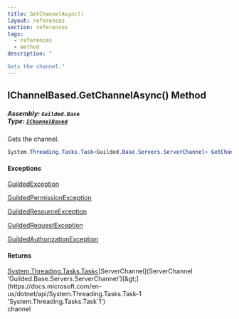 ```yaml
---
title: GetChannelAsync()
layout: references
section: references
tags:
  - references
  - method
description: "

Gets the channel."
---
```


## IChannelBased.GetChannelAsync() Method
##### **Assembly:** `Guilded.Base`<br/>**Type:** [`IChannelBased`](IChannelBased 'Guilded.Base.IChannelBased')

Gets the channel.

```csharp
System.Threading.Tasks.Task<Guilded.Base.Servers.ServerChannel> GetChannelAsync();
```

#### Exceptions

[GuildedException](GuildedException 'Guilded.Base.GuildedException')

[GuildedPermissionException](GuildedPermissionException 'Guilded.Base.GuildedPermissionException')

[GuildedResourceException](GuildedResourceException 'Guilded.Base.GuildedResourceException')

[GuildedRequestException](GuildedRequestException 'Guilded.Base.GuildedRequestException')

[GuildedAuthorizationException](GuildedAuthorizationException 'Guilded.Base.GuildedAuthorizationException')

#### Returns
[System.Threading.Tasks.Task&lt;](https://docs.microsoft.com/en-us/dotnet/api/System.Threading.Tasks.Task-1 'System.Threading.Tasks.Task`1')[ServerChannel](ServerChannel 'Guilded.Base.Servers.ServerChannel')[&gt;](https://docs.microsoft.com/en-us/dotnet/api/System.Threading.Tasks.Task-1 'System.Threading.Tasks.Task`1')  
channel
